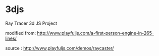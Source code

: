 3djs
====

Ray Tracer 3d JS Project

modified from: http://www.playfuljs.com/a-first-person-engine-in-265-lines/

source       : http://www.playfuljs.com/demos/raycaster/
